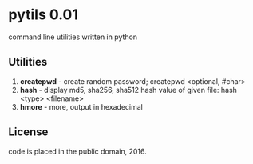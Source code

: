 # pytils 0.01
command line utilities written in python

## Utilities
1. **createpwd** - create random password; createpwd &lt;optional, #char&gt;
1. **hash** - display md5, sha256, sha512 hash value of given file: hash &lt;type&gt; &lt;filename&gt;
1. **hmore** - more, output in hexadecimal

## License
code is placed in the public domain, 2016.

